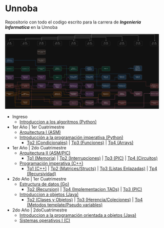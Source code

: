 # Unnoba

Repositorio con todo el codigo escrito para la carrera de ***Ingenieria Informatica*** en la Unnoba

![Plan de estudios](https://github.com/kochq/unnoba/blob/main/assets/img/planEstudios.png?raw=true)

* Ingreso
  * [Introduccion a los algoritmos (Python)](algoritmos)
* 1er Año | 1er Cuatrimestre
  * [Arquitectura I (ASM) ](arquitectura)
  * [Introducción a la programación imperativa (Python) ](ipi)
    * [Tp2 (Condicionales)](ipi/unidad2/tp2) | [Tp3 (Funciones)](ipi/unidad3/tp3) | [Tp4 (Arrays)](ipi/unidad4/tp4)
* 1er Año | 2do Cuatrimestre
  * [Arquitectura II (ASM/PIC)](arquitectura2)
    * [Tp1 (Memoria)](arquitectura2/tp1) | [Tp2 (Interrupciones)](arquitectura2/tp2) | [Tp3 (PIC)](arquitectura2/tp3) | [Tp4 (Circuitos)](arquitectura2/tp4)
  * [Programación imperativa (C++)](pi)
    * [Tp1 (C++)](pi/unidad1/tp1) | [Tp2 (Matrices/Structs)](pi/unidad2/tp2) | [Tp3 (Listas Enlazadas)](pi/unidad3/tp3) | [Tp4 (Recursividad)](pi/unidad4/tp4)
* 2do Año | 1er Cuatrimestre
  * [Estructura de datos (Go)](estructuraDatos)
    * [Tp2 (Recursion)](estructuraDatos/tp02) | [Tp4 (Implementacion TADs)](estructuraDatos/tp04) | [Tp3 (PIC)](arquitectura2/tp3)
  * [Introduccion a objetos (Java)](intObj)
    * [Tp2 (Clases y Objetos)](intObj/tp02) | [Tp3 (Herencia/Coleciones)](intObj/tp03) | [Tp4 (Metodos template/Pseudo variables)](intObj/tp04)
* 2do Año | 2doCuatrimestre
  * [Introduccion a la programación orientada a objetos (Java)](ipoo)
  * [Sistemas operativos I (C)](so1) 
